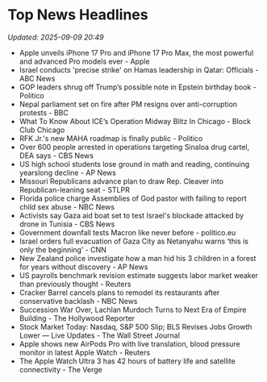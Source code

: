 # Top News Headlines

_Updated: 2025-09-09 20:49_

- Apple unveils iPhone 17 Pro and iPhone 17 Pro Max, the most powerful and advanced Pro models ever - Apple
- Israel conducts 'precise strike' on Hamas leadership in Qatar: Officials - ABC News
- GOP leaders shrug off Trump’s possible note in Epstein birthday book - Politico
- Nepal parliament set on fire after PM resigns over anti-corruption protests - BBC
- What To Know About ICE’s Operation Midway Blitz In Chicago - Block Club Chicago
- RFK Jr.'s new MAHA roadmap is finally public - Politico
- Over 600 people arrested in operations targeting Sinaloa drug cartel, DEA says - CBS News
- US high school students lose ground in math and reading, continuing yearslong decline - AP News
- Missouri Republicans advance plan to draw Rep. Cleaver into Republican-leaning seat - STLPR
- Florida police charge Assemblies of God pastor with failing to report child sex abuse - NBC News
- Activists say Gaza aid boat set to test Israel's blockade attacked by drone in Tunisia - CBS News
- Government downfall tests Macron like never before - politico.eu
- Israel orders full evacuation of Gaza City as Netanyahu warns ‘this is only the beginning’ - CNN
- New Zealand police investigate how a man hid his 3 children in a forest for years without discovery - AP News
- US payrolls benchmark revision estimate suggests labor market weaker than previously thought - Reuters
- Cracker Barrel cancels plans to remodel its restaurants after conservative backlash - NBC News
- Succession War Over, Lachlan Murdoch Turns to Next Era of Empire Building - The Hollywood Reporter
- Stock Market Today: Nasdaq, S&P 500 Slip; BLS Revises Jobs Growth Lower — Live Updates - The Wall Street Journal
- Apple shows new AirPods Pro with live translation, blood pressure monitor in latest Apple Watch - Reuters
- The Apple Watch Ultra 3 has 42 hours of battery life and satellite connectivity - The Verge